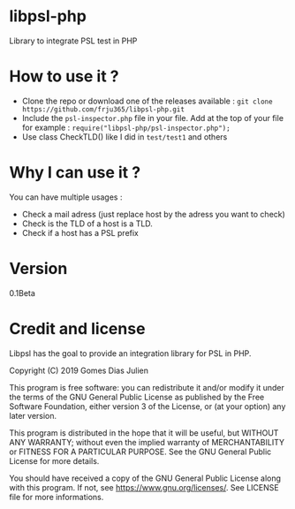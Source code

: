 # libpsl-php
Library to integrate PSL test in PHP

# How to use it ?

- Clone the repo or download one of the releases available : `git clone https://github.com/frju365/libpsl-php.git`
- Include the `psl-inspector.php` file in your file. Add at the top of your file for example : `require("libpsl-php/psl-inspector.php");`
- Use class CheckTLD() like I did in `test/test1` and others

# Why I can use it ?

You can have multiple usages : 
- Check a mail adress (just replace host by the adress you want to check)
- Check is the TLD of a host is a TLD.
- Check if a host has a PSL prefix

# Version

0.1Beta

# Credit and license

Libpsl has the goal to provide an integration library for PSL in
PHP.

Copyright (C) 2019  Gomes Dias Julien

This program is free software: you can redistribute it and/or modify
it under the terms of the GNU General Public License as published by
the Free Software Foundation, either version 3 of the License, or
(at your option) any later version.

This program is distributed in the hope that it will be useful,
but WITHOUT ANY WARRANTY; without even the implied warranty of
MERCHANTABILITY or FITNESS FOR A PARTICULAR PURPOSE.  See the
GNU General Public License for more details.

You should have received a copy of the GNU General Public License
along with this program.  If not, see <https://www.gnu.org/licenses/>.
See LICENSE file for more informations.
